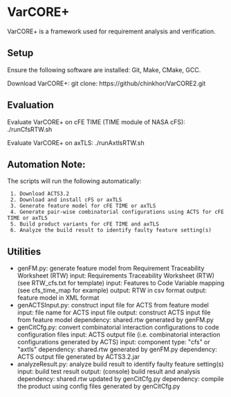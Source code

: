 # VarCORE+

VarCORE+ is a framework used for requirement analysis and verification. 

## Setup

Ensure the following software are installed: Git, Make, CMake, GCC.

Download VarCORE+:
     git clone: https://github/chinkhor/VarCORE2.git

## Evaluation

Evaluate VarCORE+ on cFE TIME (TIME module of NASA cFS):
     ./runCfsRTW.sh  

Evaluate VarCORE+ on axTLS:
     ./runAxtlsRTW.sh

## Automation Note:

The scripts will run the following automatically:

     1. Download ACTS3.2
     2. Download and install cFS or axTLS
     3. Generate feature model for cFE TIME or axTLS
     4. Generate pair-wise combinatorial configurations using ACTS for cFE TIME or axTLS
     5. Build product variants for cFE TIME and axTLS 
     6. Analyze the build result to identify faulty feature setting(s)

## Utilities
- genFM.py: generate feature model from Requirement Traceability Worksheet (RTW)
            input: Requirements Traceability Worksheet (RTW) (see RTW_cfs.txt for template)
	    input: Features to Code Variable mapping (see cfs_time_map for example)
            output: RTW in csv format
            output: feature model in XML format
- genACTSInput.py: construct input file for ACTS from feature model
            input: file name for ACTS input file
            output: construct ACTS input file from feature model
	    dependency: shared.rtw generated by genFM.py
- genCitCfg.py: convert combinatorial interaction configurations to code configuration files
            input: ACTS output file (i.e. combinatorial interaction configurations generated by ACTS)
            input: component type: "cfs" or "axtls"
	    dependency: shared.rtw generated by genFM.py
            dependency: ACTS output file generated by ACTS3.2.jar
- analyzeResult.py: analyze build result to identify faulty feature setting(s)
            input: build test result
            output: (console) build result and analysis
	    dependency: shared.rtw updated by genCitCfg.py
            dependency: compile the product using config files generated by genCitCfg.py 

